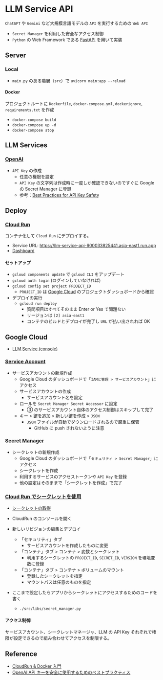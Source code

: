 # LLM Service API

`ChatGPT` や `Gemini` など大規模言語モデルの `API` を実行するための `Web API`

- `Secret Manager` を利用した安全なアクセス制御
- `Python` の Web Framework である [FastAPI](https://fastapi.tiangolo.com/ja/) を用いて実装

## Server

### Local

- `main.py` のある階層（`src`）で `uvicorn main:app --reload`

#### Docker

プロジェクトルートに `Dockerfile`, `docker-compose.yml`, `dockerignore`, `requirements.txt` を作成

- `docker-compose build`
- `docker-compose up -d`
- `docker-compose stop`

## LLM Services

### [OpenAI](https://platform.openai.com/docs/overview)

- `API Key` の作成
  - 任意の権限を設定
  - `API Key` の文字列は作成時に一度しか確認できないのですぐに Google の Secret Manager に登録
  - 参考：[Best Practices for API Key Safety](https://help.openai.com/en/articles/5112595-best-practices-for-api-key-safety)

## Deploy

### [Cloud Run](https://cloud.google.com/run?hl=ja)

コンテナ化して `Cloud Run` にデプロイする。

- Service URL: https://llm-service-api-600033825441.asia-east1.run.app
- [Dashboard](https://console.cloud.google.com/run?hl=ja&inv=1&invt=Abn-qQ&project=llm-service-442200&supportedpurview=project,organizationId,folder)

#### セットアップ

- `gcloud components update` で `gcloud CLI` をアップデート
- `gcloud auth login` (ログインしていなければ)
- `gcloud config set project PROJECT_ID`
  - `PROJECT_ID` は [Google Cloud](<(https://cloud.google.com/?hl=ja)>) のプロジェクトダッシュボードから確認
- デプロイの実行
  - `gcloud run deploy`
    - 質問項目はすべてそのまま Enter or Yes で問題ない
    - リージョンは `[2] asia-east1`
    - コンテナのビルドとデプロイが完了し `URL` が払い出されれば OK

## Google Cloud

- [LLM Service (console)](https://console.cloud.google.com/home/dashboard?hl=ja&inv=1&invt=Abn-cg&project=llm-service-442200&supportedpurview=project,organizationId,folder)

### [Service Account](https://cloud.google.com/iam/docs/service-account-overview?hl=ja)

- サービスアカウントの新規作成
  - Google Cloud のダッシュボードで「`IAMと管理 > サービスアカウント`」にアクセス
  - サービスアカウントの作成
    - サービスアカウント名を設定
  - ロールを `Secret Manager Secret Accessor` に設定
    - ③ のサービスアカウント自体のアクセス制御はスキップして完了
  - キー > 鍵を追加 > 新しい鍵を作成 > `JSON`
    - `JSON` ファイルが自動でダウンロードされるので厳重に保管
      - GitHub に push されないように注意

### [Secret Manager](https://cloud.google.com/secret-manager?hl=ja)

- シークレットの新規作成
  - Google Cloud のダッシュボードで「`セキュリティ > Secret Manager`」にアクセス
  - シークレットを作成
  - 利用するサービスのアクセストークンや `API Key` を登録
  - 他の設定はそのままで「シークレットを作成」で完了

### [Cloud Run でシークレットを使用](https://cloud.google.com/run/docs/configuring/secrets?hl=ja)

- [シークレットの取得](https://cloud.google.com/secret-manager/docs/samples/secretmanager-get-secret?hl=ja#secretmanager_get_secret-python)

- CloudRun のコンソールを開く
- 新しいリビジョンの編集とデプロイ
  - 「セキュリティ」タブ
    - サービスアカウントを作成したものに変更
  - 「コンテナ」タブ > コンテナ > 変数とシークレット
    - 利用するシークレットの `PROJECT_ID`, `SECRET_ID`, `VERSION` を環境変数に登録
  - 「コンテナ」タブ > コンテナ > ボリュームのマウント
    - 登録したシークレットを指定
    - マウントパスは任意のものを指定
- ここまで設定したらアプリからシークレットにアクセスするためのコードを書く
  - `./src/libs/secret_manager.py`

#### アクセス制御

サービスアカウント、シークレットマネージャ、LLM の API Key それぞれで権限が設定できるので組み合わせてアクセスを制限する。

## Reference

- [CloudRun & Docker 入門](https://zenn.dev/kenken82/articles/cloudrun-docker-tutorial)
- [OpenAI API キーを安全に使用するためのベストプラクティス](https://note.com/komzweb/n/n3392c290d7b8)
